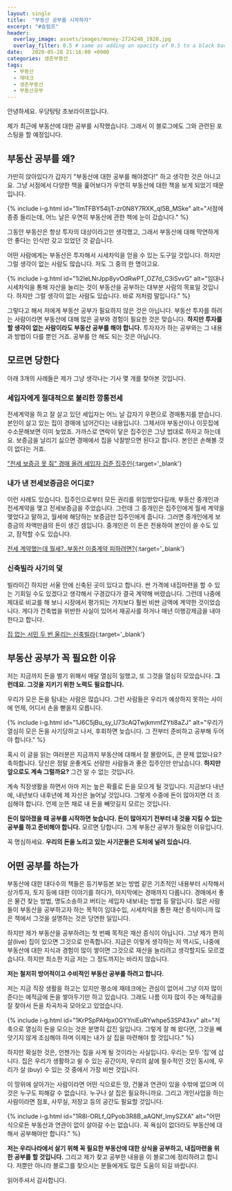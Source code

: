 ```yaml
---
layout: single
title:  "부동산 공부를 시작하자"
excerpt: "#슬럼프"
header:
  overlay_image: assets/images/money-2724248_1920.jpg
  overlay_filter: 0.5 # same as adding an opacity of 0.5 to a black background
date:   2020-05-28 21:16:00 +0900
categories: 생존부동산
tags:
  - 부동산
  - 재테크
  - 생존부동산
  - 부동산공부
---
```



안녕하세요.
우당탕탕 초보라이프입니다.

제가 최근에 부동산에 대한 공부를 시작했습니다.
그래서 이 블로그에도 그와 관련된 포스팅을 할 예정입니다.

## 부동산 공부를 왜?

가만히 앉아있다가 갑자기 "부동산에 대한 공부를 해야겠다!" 하고 생각한 것은 아니고요.
그냥 서점에서 다양한 책을 훑어보다가 우연히 부동산에 대한 책을 보게 되었기 때문입니다.

{% include i-g.html id="1ImTFBY54ljT-zr0N8Y7RXK_ql5B_MSke" alt="서점에 종종 들리는데, 어느 날은 우연히 부동산에 관한 책에 눈이 갔습니다." %}

그동안 부동산은 항상 투자의 대상이라고만 생각했고, 그래서 부동산에 대해 막연하게 안 좋다는 인식만 갖고 있었던 것 같습니다.

어떤 사람에게는 부동산은 투자해서 시세차익을 얻을 수 있는 도구일 것입니다.
하지만 그럴 생각이 없는 사람도 많습니다.
저도 그 중의 한 명이고요.

{% include i-g.html id="1i2IeLNrJpp8yvOdRwPT_OZ7d_C3iSvvG" alt="임대나 시세차익을 통해 자산을 늘리는 것이 부동산을 공부하는 대부분 사람의 목표일 것입니다. 하지만 그럴 생각이 없는 사람도 있습니다. 바로 저처럼 말입니다." %}

그렇다고 해서 저에게 부동산 공부가 필요하지 않은 것은 아닙니다.
부동산 투자를 하려는 사람이라면 부동산에 대해 많은 공부와 경험이 필요한 것은 맞습니다.
**하지만 투자를 할 생각이 없는 사람이라도 부동산 공부를 해야 합니다.**
투자자가 하는 공부와는 그 내용과 방법이 다를 뿐인 거죠.
공부를 안 해도 되는 것은 아닙니다.

## 모르면 당한다

아래 3개의 사례들은 제가 그냥 생각나는 기사 몇 개를 찾아본 것입니다.

### 세입자에게 절대적으로 불리한 깡통전세

전세계약을 하고 잘 살고 있던 세입자는 어느 날 갑자기 우편으로 경매통지를 받습니다.
본인이 살고 있는 집이 경매에 넘어간다는 내용입니다.
그제서야 부동산이나 이웃집에 수소문해보면 이미 늦었죠.
가까스로 연락이 닿은 집주인은 그냥 법대로 하자고 하는데요.
보증금을 날리기 싫으면 경매에서 집을 낙찰받으면 된다고 합니다.
본인은 손해볼 것이 없다는 거죠.

["전세 보증금 못 줘" 경매 올려 세입자 겁준 집주인][l-article-1]{:target='_blank'}

### 내가 낸 전세보증금은 어디로?

이런 사례도 있습니다.
집주인으로부터 모든 권리를 위임받았다길래, 부동산 중개인과 전세계약을 맺고 전세보증금을 주었습니다.
그런데 그 중개인은 집주인에게 월세 계약을 맺었다고 말하고, 월세에 해당하는 보증금만 집주인에게 줍니다.
그러면 중개인에게 보증금의 차액만큼의 돈이 생긴 셈입니다.
중개인은 이 돈은 전용하여 본인이 쓸 수도 있고, 잠적할 수도 있습니다.

[전세 계약했는데 월세?..부동산 이중계약 피하려면?][l-article-2]{:target='_blank'}

### 신축빌라 사기의 덫

빌라이긴 하지만 서울 안에 신축된 곳이 있다고 합니다.
싼 가격에 내집마련을 할 수 있는 기회일 수도 있겠다고 생각해서 구경갔다가 결국 계약해 버렸습니다.
그런데 나중에 제대로 비교를 해 보니 시장에서 평가되는 가치보다 훨씬 비싼 금액에 계약한 것이었습니다.
게다가 건축법을 위반한 사실이 있어서 재공사를 하거나 매년 이행강제금을 내야 한다고 합니다.

[집 없는 서민 두 번 울리는 신축빌라][l-article-3]{:target='_blank'}

## 부동산 공부가 꼭 필요한 이유

저는 지금까지 돈을 벌기 위해서 매달 열심히 일했고, 또 그것을 열심히 모았습니다.
**그런데요. 그것을 지키기 위한 노력도 필요합니다.**

우리가 모은 돈을 탐내는 사람은 많습니다.
그런 사람들은 우리가 예상하지 못하는 사이에 언제, 어디서 손을 뻗을지 모릅니다.

{% include i-g.html id="1J6C5jBu_sy_U73cAQTwjkmmfZYti8aZJ" alt="우리가 열심히 모은 돈을 사기당하고 나서, 후회하면 늦습니다. 그 전부터 준비하고 공부해 두어야 합니다." %}

혹시 이 글을 읽는 여러분은 지금까지 부동산에 대해서 잘 몰랐어도, 큰 문제 없었나요?
축하합니다. 당신은 정말 운좋게도 선량한 사람들과 좋은 집주인만 만났습니다.
**하지만 앞으로도 계속 그럴까요?**
그건 알 수 없는 것입니다.

계속 직장생활을 하면서 아마 저는 높은 확률로 돈을 모으게 될 것입니다.
지금보다 내년에, 내년보다 내후년에 제 자산은 늘어날 것입니다.
그렇게 수중에 돈이 많아지면 더 조심해야 합니다.
언제 눈뜬 채로 내 돈을 빼앗길지 모르는 것입니다.

**돈이 많아졌을 때 공부를 시작하면 늦습니다.
돈이 많아지기 전부터 내 것을 지킬 수 있는 공부를 하고 준비해야 합니다.**
모르면 당합니다.
그게 부동산 공부가 필요한 이유입니다.

꼭 명심하세요.
**우리의 돈을 노리고 있는 사기꾼들은 도처에 널려 있습니다.**

## 어떤 공부를 하는가

부동산에 대한 대다수의 책들은 등기부등본 보는 방법 같은 기초적인 내용부터 시작해서 상가투자, 토지 등에 대한 이야기를 하다가, 마지막에는 경매까지 다룹니다.
경매에서 좋은 물건 찾는 방법, 명도소송하고 버티는 세입자 내보내는 방법 등 말입니다.
많은 사람들이 부동산을 공부하고자 하는 목적이 임대수입, 시세차익을 통한 재산 증식이니까 많은 책에서 그것을 설명하는 것은 당연한 일입니다.

하지만 제가 부동산을 공부하려는 첫 번째 목적은 재산 증식이 아닙니다.
그냥 제가 편히 살(live) 집이 있으면 그것으로 만족합니다.
지금은 이렇게 생각하는 저 역시도, 나중에 부동산에 대한 지식과 경험이 많이 쌓이면 그것으로 재산을 늘리려고 생각할지도 모르겠습니다.
하지만 최소한 지금 저는 그 정도까지는 바라지 않습니다.

**저는 철저히 방어적이고 수비적인 부동산 공부를 하려고 합니다.**

저는 지금 직장 생활을 하고는 있지만 평소에 재테크에는 관심이 없어서
그냥 이자 많이 준다는 예적금에 돈을 쌓아두기만 하고 있습니다.
그래도 나름 이자 많이 주는 예적금을 잘 찾아서 돈을 차곡차곡 모아오고 있었습니다.

{% include i-g.html id="1KrPSpPAHpx0GYYniEuRYwhpe53SP43xv" alt="저축으로 열심히 돈을 모으는 것은 분명히 값진 일입니다. 그렇게 잘 해 왔다면, 그것을 빼앗기지 않게 조심해야 하며 이제는 내가 살 집을 마련해야 할 것입니다." %}

하지만 확실한 것은, 언젠가는 집을 사게 될 것이라는 사실입니다.
우리는 모두 '집'에 삽니다.
집은 우리가 생활하고 쉴 수 있는 공간이자, 우리의 삶에 필수적인 것인 동시에, 우리가 살 (buy) 수 있는 것 중에서 가장 비싼 것입니다.

이 땅위에 살아가는 사람이라면 어떤 식으로든 땅, 건물과 연관이 있을 수밖에 없으며 이것은 누구도 피해갈 수 없습니다.
누구나 살 집은 필요하니까요.
그리고 개인사업을 하는 사람이라면 점포, 사무실, 저장고 등의 공간도 필요할 것입니다.

{% include i-g.html id="1R8l-ORLf_QPyob3R8B_aAQNf_ImySZXA" alt="어떤 식으로든 부동산과 연관이 없이 살아갈 수는 없습니다. 꼭 욕심이 없더라도 부동산에 대해서 공부해야만 합니다." %}

**저는 우리나라에서 살기 위해 꼭 필요한 부동산에 대한 상식을 공부하고, 내집마련을 위한 공부를 할 것입니다.**
그리고 제가 찾고 공부한 내용을 이 블로그에 정리하려고 합니다.
저뿐만 아니라 블로그를 찾으시는 분들에게도 많은 도움이 되길 바랍니다.

읽어주셔서 감사합니다.

[l-article-1]: https://news.v.daum.net/v/20180403084418136
[l-article-2]: https://news.v.daum.net/v/20190311182843320
[l-article-3]: http://www.m-i.kr/news/articleView.html?idxno=679297
